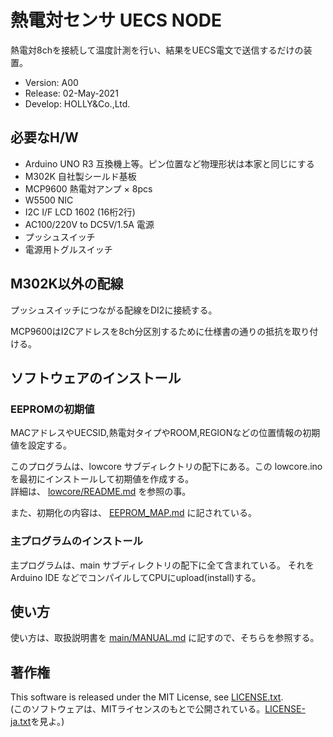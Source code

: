熱電対センサ UECS NODE
=====================

熱電対8chを接続して温度計測を行い、結果をUECS電文で送信するだけの装置。

- Version: A00
- Release: 02-May-2021
- Develop: HOLLY&Co.,Ltd.

## 必要なH/W

- Arduino UNO R3 互換機上等。ピン位置など物理形状は本家と同じにする
- M302K 自社製シールド基板
- MCP9600 熱電対アンプ × 8pcs
- W5500 NIC
- I2C I/F LCD 1602 (16桁2行)
- AC100/220V to DC5V/1.5A 電源
- プッシュスイッチ
- 電源用トグルスイッチ

## M302K以外の配線

プッシュスイッチにつながる配線をDI2に接続する。

MCP9600はI2Cアドレスを8ch分区別するために仕様書の通りの抵抗を取り付ける。

## ソフトウェアのインストール

### EEPROMの初期値

MACアドレスやUECSID,熱電対タイプやROOM,REGIONなどの位置情報の初期値を設定する。

このプログラムは、lowcore サブディレクトリの配下にある。この lowcore.ino を最初にインストールして初期値を作成する。  
詳細は、 [lowcore/README.md](lowcore/README.md) を参照の事。

また、初期化の内容は、 [EEPROM_MAP.md](EEPROM_MAP.md) に記されている。

### 主プログラムのインストール

主プログラムは、main サブディレクトリの配下に全て含まれている。
それを Arduino IDE などでコンパイルしてCPUにupload(install)する。

## 使い方

使い方は、取扱説明書を [main/MANUAL.md](main/MANUAL.md) に記すので、そちらを参照する。

## 著作権

This software is released under the MIT License, see [LICENSE.txt](LICENSE.txt).  
(このソフトウェアは、MITライセンスのもとで公開されている。[LICENSE-ja.txt](LICENSE-ja.txt)を見よ。)



